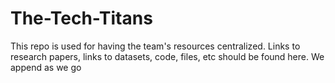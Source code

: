 # The-Tech-Titans
This repo is used for having the team's resources centralized. Links to research papers, links to datasets, code, files, etc should be found here. We append as we go
